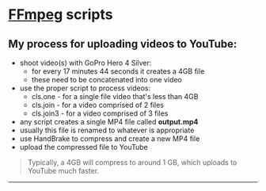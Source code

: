 # [FFmpeg](https://ffmpeg.org/) scripts

## My process for uploading videos to YouTube:

* shoot video(s) with GoPro Hero 4 Silver:
  * for every 17 minutes 44 seconds it creates a 4GB file
  * these need to be concatenated into one video
* use the proper script to process videos:
  * cls.one - for a single file video that's less than 4GB
  * cls.join - for a video comprised of 2 files
  * cls.join3 - for a video comprised of 3 files
* any script creates a single MP4 file called **output.mp4**
* usually this file is renamed to whatever is appropriate
* use HandBrake to compress and create a new MP4 file
* upload the compressed file to YouTube

> Typically, a 4GB will compress to around 1 GB, which uploads to YouTube much faster.

***
